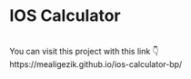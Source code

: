 <h1>IOS Calculator</h1> <br>
You can visit this project with this link 👇 <br>
https://mealigezik.github.io/ios-calculator-bp/
